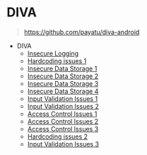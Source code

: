 # DIVA

> https://github.com/payatu/diva-android

- DIVA
	- [Insecure Logging](./README-01-insecure-logging.md)
	- [Hardcoding issues 1](./README-02-hardcoding-issues-1.md)
	- [Insecure Data Storage 1](./README-03-insecure-data-storage-1.md)
	- [Insecure Data Storage 2](./README-04-insecure-data-storage-2.md)
	- [Insecure Data Storage 3](./README-05-insecure-data-storage-3.md)
	- [Insecure Data Storage 4](./README-06-insecure-data-storage-4.md)
	- [Input Validation Issues 1](./README-07-input-validation-issues-1.md)
	- [Input Validation Issues 2](./README-08-input-validation-issues-2.md)
	- [Access Control Issues 1](./README-09-access-control-issues-1.md)
	- [Access Control Issues 2](./README-10-access-control-issues-2.md)
	- [Access Control Issues 3](./README-11-access-control-issues-3.md)
	- [Hardcoding issues 2](./README-12-hardcoding-issues-2.md)
	- [Input Validation Issues 3](./README-13-input-validation-issues-3.md)

